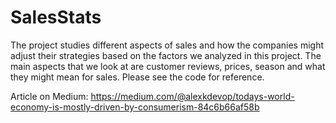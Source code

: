 # SalesStats

The project studies different aspects of sales and how the companies might adjust their strategies based on the factors we analyzed in this project. The main aspects that we look at are customer reviews, prices, season and what they might mean for sales. Please see the code for reference. 

Article on Medium: https://medium.com/@alexkdevop/todays-world-economy-is-mostly-driven-by-consumerism-84c6b66af58b
